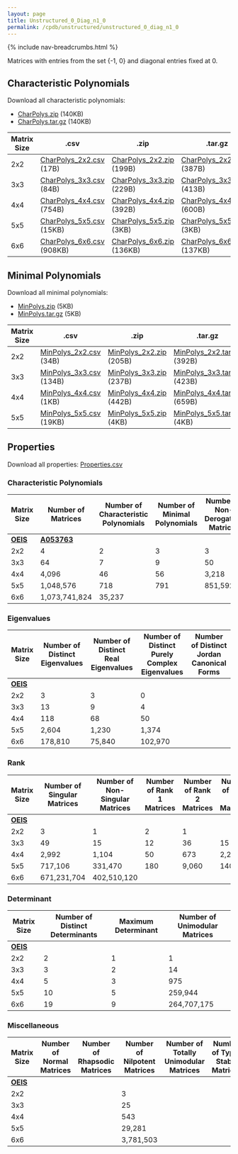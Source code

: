 ```yaml
---
layout: page
title: Unstructured_0_Diag_n1_0
permalink: /cpdb/unstructured/unstructured_0_diag_n1_0
---
```


{% include nav-breadcrumbs.html %}

Matrices with entries from the set {-1, 0} and diagonal entries fixed at 0.

## Characteristic Polynomials

Download all characteristic polynomials:
- <a href="http://cpdb.bohemianmatrices.com/Unstructured/Unstructured_0_Diag_n1_0/Data/CharPolys.zip">CharPolys.zip</a> (140KB)
- <a href="http://cpdb.bohemianmatrices.com/Unstructured/Unstructured_0_Diag_n1_0/Data/CharPolys.tar.gz">CharPolys.tar.gz</a> (140KB)

| Matrix Size | .csv | .zip | .tar.gz |
| --- | --- | --- | --- |
| 2x2 | <a href="http://cpdb.bohemianmatrices.com/Unstructured/Unstructured_0_Diag_n1_0/Data/CharPolys_2x2.csv">CharPolys_2x2.csv</a> (17B)| <a href="http://cpdb.bohemianmatrices.com/Unstructured/Unstructured_0_Diag_n1_0/Data/CharPolys_2x2.zip">CharPolys_2x2.zip</a> (199B)| <a href="http://cpdb.bohemianmatrices.com/Unstructured/Unstructured_0_Diag_n1_0/Data/CharPolys_2x2.tar.gz">CharPolys_2x2.tar.gz</a> (387B) |
| 3x3 | <a href="http://cpdb.bohemianmatrices.com/Unstructured/Unstructured_0_Diag_n1_0/Data/CharPolys_3x3.csv">CharPolys_3x3.csv</a> (84B)| <a href="http://cpdb.bohemianmatrices.com/Unstructured/Unstructured_0_Diag_n1_0/Data/CharPolys_3x3.zip">CharPolys_3x3.zip</a> (229B)| <a href="http://cpdb.bohemianmatrices.com/Unstructured/Unstructured_0_Diag_n1_0/Data/CharPolys_3x3.tar.gz">CharPolys_3x3.tar.gz</a> (413B) |
| 4x4 | <a href="http://cpdb.bohemianmatrices.com/Unstructured/Unstructured_0_Diag_n1_0/Data/CharPolys_4x4.csv">CharPolys_4x4.csv</a> (754B)| <a href="http://cpdb.bohemianmatrices.com/Unstructured/Unstructured_0_Diag_n1_0/Data/CharPolys_4x4.zip">CharPolys_4x4.zip</a> (392B)| <a href="http://cpdb.bohemianmatrices.com/Unstructured/Unstructured_0_Diag_n1_0/Data/CharPolys_4x4.tar.gz">CharPolys_4x4.tar.gz</a> (600B) |
| 5x5 | <a href="http://cpdb.bohemianmatrices.com/Unstructured/Unstructured_0_Diag_n1_0/Data/CharPolys_5x5.csv">CharPolys_5x5.csv</a> (15KB)| <a href="http://cpdb.bohemianmatrices.com/Unstructured/Unstructured_0_Diag_n1_0/Data/CharPolys_5x5.zip">CharPolys_5x5.zip</a> (3KB)| <a href="http://cpdb.bohemianmatrices.com/Unstructured/Unstructured_0_Diag_n1_0/Data/CharPolys_5x5.tar.gz">CharPolys_5x5.tar.gz</a> (3KB) |
| 6x6 | <a href="http://cpdb.bohemianmatrices.com/Unstructured/Unstructured_0_Diag_n1_0/Data/CharPolys_6x6.csv">CharPolys_6x6.csv</a> (908KB)| <a href="http://cpdb.bohemianmatrices.com/Unstructured/Unstructured_0_Diag_n1_0/Data/CharPolys_6x6.zip">CharPolys_6x6.zip</a> (136KB)| <a href="http://cpdb.bohemianmatrices.com/Unstructured/Unstructured_0_Diag_n1_0/Data/CharPolys_6x6.tar.gz">CharPolys_6x6.tar.gz</a> (137KB) |

## Minimal Polynomials

Download all minimal polynomials:
- <a href="http://cpdb.bohemianmatrices.com/Unstructured/Unstructured_0_Diag_n1_0/Data/MinPolys.zip">MinPolys.zip</a> (5KB)
- <a href="http://cpdb.bohemianmatrices.com/Unstructured/Unstructured_0_Diag_n1_0/Data/MinPolys.tar.gz">MinPolys.tar.gz</a> (5KB)

| Matrix Size | .csv | .zip | .tar.gz |
| --- | --- | --- | --- |
| 2x2 | <a href="http://cpdb.bohemianmatrices.com/Unstructured/Unstructured_0_Diag_n1_0/Data/MinPolys_2x2.csv">MinPolys_2x2.csv</a> (34B)| <a href="http://cpdb.bohemianmatrices.com/Unstructured/Unstructured_0_Diag_n1_0/Data/MinPolys_2x2.zip">MinPolys_2x2.zip</a> (205B)| <a href="http://cpdb.bohemianmatrices.com/Unstructured/Unstructured_0_Diag_n1_0/Data/MinPolys_2x2.tar.gz">MinPolys_2x2.tar.gz</a> (392B) |
| 3x3 | <a href="http://cpdb.bohemianmatrices.com/Unstructured/Unstructured_0_Diag_n1_0/Data/MinPolys_3x3.csv">MinPolys_3x3.csv</a> (134B)| <a href="http://cpdb.bohemianmatrices.com/Unstructured/Unstructured_0_Diag_n1_0/Data/MinPolys_3x3.zip">MinPolys_3x3.zip</a> (237B)| <a href="http://cpdb.bohemianmatrices.com/Unstructured/Unstructured_0_Diag_n1_0/Data/MinPolys_3x3.tar.gz">MinPolys_3x3.tar.gz</a> (423B) |
| 4x4 | <a href="http://cpdb.bohemianmatrices.com/Unstructured/Unstructured_0_Diag_n1_0/Data/MinPolys_4x4.csv">MinPolys_4x4.csv</a> (1KB)| <a href="http://cpdb.bohemianmatrices.com/Unstructured/Unstructured_0_Diag_n1_0/Data/MinPolys_4x4.zip">MinPolys_4x4.zip</a> (442B)| <a href="http://cpdb.bohemianmatrices.com/Unstructured/Unstructured_0_Diag_n1_0/Data/MinPolys_4x4.tar.gz">MinPolys_4x4.tar.gz</a> (659B) |
| 5x5 | <a href="http://cpdb.bohemianmatrices.com/Unstructured/Unstructured_0_Diag_n1_0/Data/MinPolys_5x5.csv">MinPolys_5x5.csv</a> (19KB)| <a href="http://cpdb.bohemianmatrices.com/Unstructured/Unstructured_0_Diag_n1_0/Data/MinPolys_5x5.zip">MinPolys_5x5.zip</a> (4KB)| <a href="http://cpdb.bohemianmatrices.com/Unstructured/Unstructured_0_Diag_n1_0/Data/MinPolys_5x5.tar.gz">MinPolys_5x5.tar.gz</a> (4KB) |



## Properties

Download all properties: <a href="http://cpdb.bohemianmatrices.com/Unstructured/Unstructured_0_Diag_n1_0/Properties.csv">Properties.csv</a>

### Characteristic Polynomials

| Matrix Size | Number of Matrices | Number of Characteristic Polynomials | Number of Minimal Polynomials | Number of Non-Derogatory Matrices | Maximum Characteristic Height |
| --- | --- | --- | --- | --- | --- |
| [__OEIS__](https://oeis.org/) | [__A053763__](https://oeis.org/A053763) | | | | |
| 2x2 | 4 | 2 | 3 | 3 | 1 |
| 3x3 | 64 | 7 | 9 | 50 | 3 |
| 4x4 | 4,096 | 46 | 56 | 3,218 | 8 |
| 5x5 | 1,048,576 | 718 | 791 | 851,592 | 20 |
| 6x6 | 1,073,741,824 | 35,237 | | | 45 |

### Eigenvalues

| Matrix Size | Number of Distinct Eigenvalues | Number of Distinct Real Eigenvalues | Number of Distinct Purely Complex Eigenvalues | Number of Distinct Jordan Canonical Forms |
| --- | --- | --- | --- | --- |
| [__OEIS__](https://oeis.org/) | | | | |
| 2x2 | 3 | 3 | 0 | |
| 3x3 | 13 | 9 | 4 | |
| 4x4 | 118 | 68 | 50 | |
| 5x5 | 2,604 | 1,230 | 1,374 | |
| 6x6 | 178,810 | 75,840 | 102,970 | |

### Rank

| Matrix Size | Number of Singular Matrices | Number of Non-Singular Matrices | Number of Rank 1 Matrices | Number of Rank 2 Matrices | Number of Rank 3 Matrices | Number of Rank 4 Matrices | Number of Rank 5 Matrices | Number of Rank 6 Matrices |
| --- | --- | --- | --- | --- | --- | --- | --- | --- |
| [__OEIS__](https://oeis.org/) | | | | | | | | |
| 2x2 | 3 | 1 | 2 | 1 | | | | |
| 3x3 | 49 | 15 | 12 | 36 | 15 | | | |
| 4x4 | 2,992 | 1,104 | 50 | 673 | 2,268 | 1,104 | | |
| 5x5 | 717,106 | 331,470 | 180 | 9,060 | 140,325 | 567,540 | 331,470 | |
| 6x6 | 671,231,704 | 402,510,120 | | | | | | |

### Determinant

| Matrix Size | Number of Distinct Determinants | Maximum Determinant | Number of Unimodular Matrices |
| --- | --- | --- | --- |
| [__OEIS__](https://oeis.org/) | | | |
| 2x2 | 2 | 1 | 1 |
| 3x3 | 3 | 2 | 14 |
| 4x4 | 5 | 3 | 975 |
| 5x5 | 10 | 5 | 259,944 |
| 6x6 | 19 | 9 | 264,707,175 |

### Miscellaneous

| Matrix Size | Number of Normal Matrices | Number of Rhapsodic Matrices | Number of Nilpotent Matrices | Number of Totally Unimodular Matrices | Number of Type I Stable Matrices | Number of Type II Stable Matrices |
| --- | --- | --- | --- | --- | --- | --- |
| [__OEIS__](https://oeis.org/) | | | | | | |
| 2x2 | | | 3 | | | |
| 3x3 | | | 25 | | | |
| 4x4 | | | 543 | | | |
| 5x5 | | | 29,281 | | | |
| 6x6 | | | 3,781,503 | | | |

